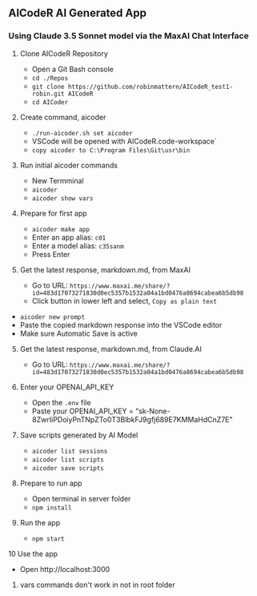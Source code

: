 

## AICodeR AI Generated App
### Using Claude 3.5 Sonnet model via the MaxAI Chat Interface 

1. Clone AICodeR Repository

   - Open a Git Bash console 
   - `cd ./Repos`    
   - `git clone https://github.com/robinmattern/AICodeR_test1-robin.git AICodeR`    
   - `cd AICoder`   

2. Create command, aicoder

   - `./run-aicoder.sh set aicoder` 
   - VSCode will be opened with AICodeR.code-workspace`  
   - `copy aicoder to C:\Program Files\Git\usr\bin`   

3. Run initial aicoder commands
   - New Termminal
   - `aicoder`    
   - `aicoder show vars`     
   
4. Prepare for first app
   - `aicoder make app`   
   - Enter an app alias: `c01`   
   - Enter a model alias: `c35sanm`
   - Press Enter 
   
5. Get the latest response, markdown.md, from MaxAI
   - Go to URL: `https://www.maxai.me/share/?id=483d17073271830d0ec5357b1532a04a1bd0476a8694cabea6b5db98`   
   - Click button in lower left and select, `Copy as plain text`    
<!-- - Open file:, `docs\c01_calendar-app\GPT-4o_OpenAI-maxi\c01_t000.01.2.40723.0721_markdown.md` -->   
   - `aicoder new prompt` 
   - Paste the copied markdown response into the VSCode editor
   - Make sure Automatic Save is active 
<!-- - Save the file as, `c01_t020.06.2.40723.0727_markdown.md` --> 

5. Get the latest response, markdown.md, from Claude.AI
   - Go to URL: `https://www.maxai.me/share/?id=483d17073271830d0ec5357b1532a04a1bd0476a8694cabea6b5db98`   
   
6. Enter your OPENAI_API_KEY
   - Open the `.env` file
   - Paste your OPENAI_API_KEY = "sk-None-8ZwrIiPDoiyPnTNpZTo0T3BlbkFJ9gfj689E7KMMaHdCnZ7E" 
   
7. Save scripts generated by AI Model
   
   - `aicoder list sessions`  
   - `aicoder list scripts`   
   - `aicoder save scripts`  

8. Prepare to run app
   - Open terminal in server folder   
   - `npm install`

9. Run the app 
   - `npm start`

10 Use the app
   - Open http://localhost:3000



1. vars commands don't work in not in root folder 
